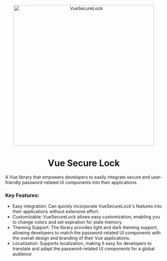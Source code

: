 <p align="center">
<img alt="VueSecureLock" title="vue secure lock logo" src="https://i.imgur.com/yKoJZrb.png" width="450">
</p>
<h1 align="center">Vue Secure Lock</h1>
<p>A Vue library that empowers developers to easily integrate secure and user-friendly password-related UI components into their applications. </p>

<h3>Key Features:</h3>
<ul>
    <li>Easy integration: Can quickly incorporate VueSecureLock's features into their applications without extensive effort.</li>
    <li>Customizable: VueSecureLock allows easy customization, enabling you to change colors and set expiration for state memory.</li>
    <li>Theming Support: The library provides light and dark theming support, allowing developers to match the password-related UI components with the overall design and branding of their Vue applications.</li>
    <li>Localization: Supports localization, making it easy for developers to translate and adapt the password-related UI components for a global audience</li>
</ul>

